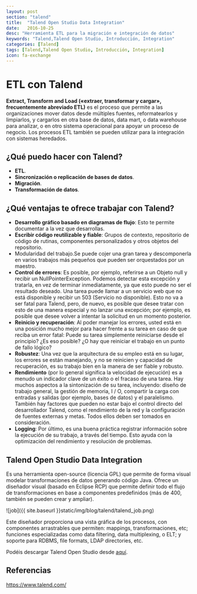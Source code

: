 ```yaml
---
layout: post
section: "talend"
title:  "Talend Open Studio Data Integration"
date:   2016-10-25
desc: "Herramienta ETL para la migración e integración de datos"
keywords: "Talend,Talend Open Studio, Introducción, Integration"
categories: [Talend]
tags: [Talend,Talend Open Studio, Introducción, Integration]
icon: fa-exchange
---
```



# ETL con Talend

<strong>Extract, Transform and Load («extraer, transformar y cargar», frecuentemente abreviado ETL)</strong> es el proceso que permite a las organizaciones mover datos desde múltiples fuentes, reformatearlos y limpiarlos, y cargarlos en otra base de datos, data mart, o data warehouse para analizar, o en otro sistema operacional para apoyar un proceso de negocio. Los procesos ETL también se pueden utilizar para la integración con sistemas heredados.

## ¿Qué puedo hacer con Talend?

* <strong>ETL</strong>.
* <strong>Sincronización o replicación de bases de datos</strong>.
* <strong>Migración</strong>.
* <strong>Transformación de datos</strong>.

## ¿Qué ventajas te ofrece trabajar con Talend?

* <strong>Desarrollo gráfico basado en diagramas de flujo</strong>: Esto te permite documentar a la vez que desarrollas.
* <strong>Escribir código reutilizable y fiable</strong>: Grupos de contexto, repositorio de código de rutinas, componentes personalizados y otros objetos del repositorio.
* Modularidad del trabajo.Se puede cojer una gran tarea y descomponerla en varios trabajos más pequeños que pueden ser orquestados por un maestro.
* <strong>Control de errores</strong>: Es posible, por ejemplo, referirse a un Objeto null y recibir un NullPointerException. Podemos detectar esta excepción y tratarla, en vez de terminar inmediatamente, ya que esto puede no ser el resultado deseado.
Una tarea puede llamar a un servicio web que no está disponible y recibir un 503 (Servicio no disponible). Esto no va a ser fatal para Talend, pero, de nuevo, es posible que desee tratar con esto de una manera especial y no lanzar una excepción; por ejemplo, es posible que desee volver a intentar la solicitud en un momento posterior.
* <strong>Reinicio y recuperación</strong>: Al poder manejar los errores, usted está en una posición mucho mejor para hacer frente a su tarea en caso de que reciba un error fatal: Puede su tarea simplemente reiniciarse desde el principio? ¿Es eso posible? ¿O hay que reiniciar el trabajo en un punto de fallo lógico?
* <strong>Robustez</strong>: Una vez que la arquitectura de su empleo está en su lugar, los errores se están manejando, y no se reinicien y capacidad de recuperación, es su trabajo bien en la manera de ser fiable y robusto.
* <strong>Rendimiento</strong> (por lo general significa la velocidad de ejecución) es a menudo un indicador clave de un éxito o el fracaso de una tarea. Hay muchos aspectos a la sintonización de su tarea, incluyendo: diseño de trabajo general, la gestión de memoria, I / O, compartir la carga con entradas y salidas (por ejemplo, bases de datos) y el paralelismo. También hay factores que pueden no estar bajo el control directo del desarrollador Talend, como el rendimiento de la red y la configuración de fuentes externas y metas. Todos ellos deben ser tomados en consideración.
* <strong>Logging</strong>: Por último, es una buena práctica registrar información sobre la ejecución de su trabajo, a través del tiempo. Esto ayuda con la optimización del rendimiento y resolución de problemas.

## Talend Open Studio Data Integration

Es una herramienta open-source (licencia GPL) que permite de forma visual modelar transformaciones de datos generando código Java. Ofrece un diseñador visual (basado en Eclipse RCP) que permite definir todo el flujo de transformaciones en base a componentes predefinidos (más de 400, también se pueden crear y ampliar).

<div style="align-content: center; width: 100%;">
![job]({{ site.baseurl }}static/img/blog/talend/talend_job.png)

Este diseñador proporciona una vista gráfica de los procesos, con componentes arrastrables que permiten: mappings, transformaciones, etc; funciones especializadas como data filtering, data multiplexing, o ELT; y soporte para RDBMS, file formats, LDAP directories, etc.

Podéis descargar Talend Open Studio desde [aquí](https://www.talend.com/download/talend-open-studio#t4 "Talend Open Studio Data Integration").

## Referencias

<https://www.talend.com/>